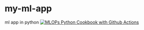 # my-ml-app
ml app in python
[![MLOPs Python Cookbook with Github Actions](https://github.com/jithsg/my-ml-app/actions/workflows/devops.yml/badge.svg)](https://github.com/jithsg/my-ml-app/actions/workflows/devops.yml)
